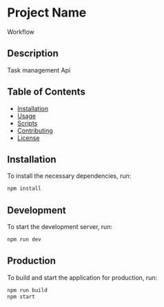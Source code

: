 # Project Name

Workflow

## Description

Task management Api

## Table of Contents

- [Installation](#installation)
- [Usage](#usage)
- [Scripts](#scripts)
- [Contributing](#contributing)
- [License](#license)

## Installation

To install the necessary dependencies, run:

```bash
npm install
```

## Development

To start the development server, run:

```bash
npm run dev
```

## Production

To build and start the application for production, run:

```bash
npm run build
npm start
```
